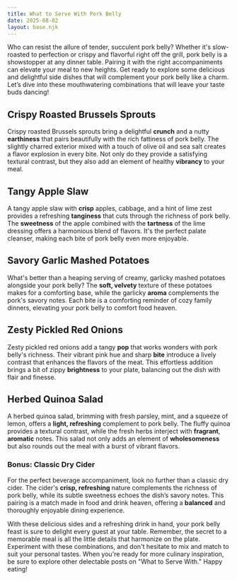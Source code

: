 ```yaml
---
title: What to Serve With Pork Belly
date: 2025-08-02
layout: base.njk
---
```


Who can resist the allure of tender, succulent pork belly? Whether it's slow-roasted to perfection or crispy and flavorful right off the grill, pork belly is a showstopper at any dinner table. Pairing it with the right accompaniments can elevate your meal to new heights. Get ready to explore some delicious and delightful side dishes that will complement your pork belly like a charm. Let’s dive into these mouthwatering combinations that will leave your taste buds dancing!

## **Crispy Roasted Brussels Sprouts**
Crispy roasted Brussels sprouts bring a delightful **crunch** and a nutty **earthiness** that pairs beautifully with the rich fattiness of pork belly. The slightly charred exterior mixed with a touch of olive oil and sea salt creates a flavor explosion in every bite. Not only do they provide a satisfying textural contrast, but they also add an element of healthy **vibrancy** to your meal.

## **Tangy Apple Slaw**
A tangy apple slaw with **crisp** apples, cabbage, and a hint of lime zest provides a refreshing **tanginess** that cuts through the richness of pork belly. The **sweetness** of the apple combined with the **tartness** of the lime dressing offers a harmonious blend of flavors. It's the perfect palate cleanser, making each bite of pork belly even more enjoyable.

## **Savory Garlic Mashed Potatoes**
What's better than a heaping serving of creamy, garlicky mashed potatoes alongside your pork belly? The **soft, velvety** texture of these potatoes makes for a comforting base, while the garlicky **aroma** complements the pork's savory notes. Each bite is a comforting reminder of cozy family dinners, elevating your pork belly to comfort food heaven.

## **Zesty Pickled Red Onions**
Zesty pickled red onions add a tangy **pop** that works wonders with pork belly's richness. Their vibrant pink hue and sharp **bite** introduce a lively contrast that enhances the flavors of the meat. This effortless addition brings a bit of zippy **brightness** to your plate, balancing out the dish with flair and finesse.

## **Herbed Quinoa Salad**
A herbed quinoa salad, brimming with fresh parsley, mint, and a squeeze of lemon, offers a **light, refreshing** complement to pork belly. The fluffy quinoa provides a textural contrast, while the fresh herbs interject with **fragrant**, **aromatic** notes. This salad not only adds an element of **wholesomeness** but also rounds out the meal with a burst of vibrant flavors.

### Bonus: Classic Dry Cider
For the perfect beverage accompaniment, look no further than a classic dry cider. The cider's **crisp, refreshing** nature complements the richness of pork belly, while its subtle sweetness echoes the dish’s savory notes. This pairing is a match made in food and drink heaven, offering a **balanced** and thoroughly enjoyable dining experience.

With these delicious sides and a refreshing drink in hand, your pork belly feast is sure to delight every guest at your table. Remember, the secret to a memorable meal is all the little details that harmonize on the plate. Experiment with these combinations, and don't hesitate to mix and match to suit your personal tastes. When you're ready for more culinary inspiration, be sure to explore other delectable posts on "What to Serve With." Happy eating!